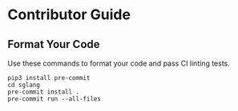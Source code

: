 # Contributor Guide

## Format Your Code
Use these commands to format your code and pass CI linting tests.

```
pip3 install pre-commit
cd sglang
pre-commit install .
pre-commit run --all-files
```
